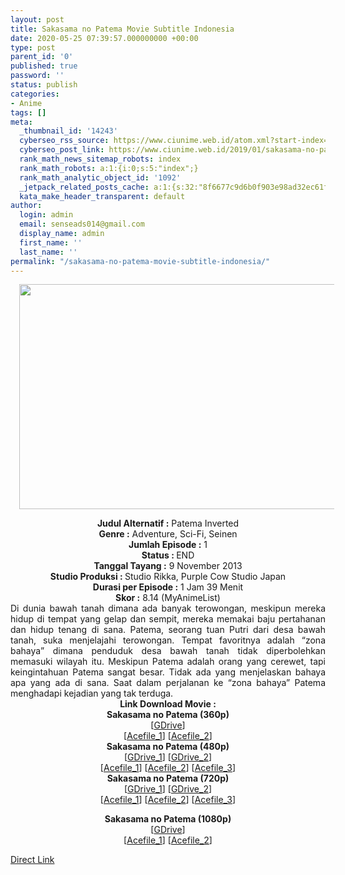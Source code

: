 ```yaml
---
layout: post
title: Sakasama no Patema Movie Subtitle Indonesia
date: 2020-05-25 07:39:57.000000000 +00:00
type: post
parent_id: '0'
published: true
password: ''
status: publish
categories:
- Anime
tags: []
meta:
  _thumbnail_id: '14243'
  cyberseo_rss_source: https://www.ciunime.web.id/atom.xml?start-index=451&max-results=150
  cyberseo_post_link: https://www.ciunime.web.id/2019/01/sakasama-no-patema-movie-subtitle.html
  rank_math_news_sitemap_robots: index
  rank_math_robots: a:1:{i:0;s:5:"index";}
  rank_math_analytic_object_id: '1092'
  _jetpack_related_posts_cache: a:1:{s:32:"8f6677c9d6b0f903e98ad32ec61f8deb";a:2:{s:7:"expires";i:1642672846;s:7:"payload";a:0:{}}}
  kata_make_header_transparent: default
author:
  login: admin
  email: senseads014@gmail.com
  display_name: admin
  first_name: ''
  last_name: ''
permalink: "/sakasama-no-patema-movie-subtitle-indonesia/"
---
```

<div class="separator" style="clear: both; text-align: center;"><a href="https://4.bp.blogspot.com/-lc_DweQypLM/XE_upud3MyI/AAAAAAAAI6E/KvEWOs6Di4c5gn2y6B9qh_mn6JptRtvYwCLcBGAs/s1600/Sakasama%2Bno%2BPatema.jpg" imageanchor="1" style="margin-left: 1em; margin-right: 1em;"><img border="0" data-original-height="720" data-original-width="1280" height="360" src="{{ site.baseurl }}/assets/2020/05/Sakasama%2Bno%2BPatema.jpg" width="640" /></a></div>
<p>
<div style="text-align: center;"><b>Judul</b><b><b> Alternatif</b> :</b> Patema Inverted</div>
<div style="text-align: center;"><b><b>Genre :</b></b>&nbsp;Adventure, Sci-Fi, Seinen</div>
<div style="text-align: center;"><b>Jumlah Episode :</b> 1<br /><b>Status :&nbsp;</b>END<br /><b>Tanggal Tayang :</b> 9 November 2013<br /><b>Studio Produksi : </b>Studio Rikka, Purple Cow Studio Japan<br /><b>Durasi per Episode :</b> 1 Jam 39 Menit</div>
<div style="text-align: center;"><b>Skor :</b> 8.14 (MyAnimeList)</div>
<div style="text-align: center;"></div>
<div style="text-align: justify;">Di dunia bawah tanah dimana ada banyak terowongan, meskipun mereka hidup di tempat yang gelap dan sempit, mereka memakai baju pertahanan dan hidup tenang di sana. Patema, seorang tuan Putri dari desa bawah tanah, suka menjelajahi terowongan. Tempat favoritnya adalah “zona bahaya” dimana penduduk desa bawah tanah tidak diperbolehkan memasuki wilayah itu. Meskipun Patema adalah orang yang cerewet, tapi keingintahuan Patema sangat besar. Tidak ada yang menjelaskan bahaya apa yang ada di sana. Saat dalam perjalanan ke “zona bahaya” Patema menghadapi kejadian yang tak terduga.</div>
<div style="text-align: justify;"></div>
<div style="text-align: justify;"></div>
<div style="text-align: center;"><b>Link Download Movie :</b></div>
<div style="text-align: center;">
<div style="text-align: center;"><b>Sakasama no Patema (360p)</b></div>
</div>
<div style="text-align: center;">[<a href="https://drive.google.com/u/0/uc?id=106BEu6jfCt2Bm-y1ASJaua4F-A5otSMN" target="_blank" rel="noopener">GDrive</a>]<br />[<a href="https://acefile.co/f/10878784/nymous_sakasama_no_patema_the_movie_bd_360p-kusonime-rar" target="_blank" rel="noopener">Acefile_1</a>] [<a href="https://acefile.co/f/16563471/maxnime-sakasamapate-bd-360p-mp4" target="_blank" rel="noopener">Acefile_2</a>]</div>
<div style="text-align: center;"></div>
<div style="text-align: center;"><b>Sakasama no Patema (480p)</b><br />[<a href="https://drive.google.com/u/0/uc?id=14K6o1bv7H31rbkrmU9ERjs9Wfrro0jh6" target="_blank" rel="noopener">GDrive_1</a>] [<a href="https://drive.google.com/uc?export=download&amp;id=1l_sNBwaNVkD0c51GGdA1xxMFEuScp42V" target="_blank" rel="noopener">GDrive_2</a>]<br />[<a href="https://acefile.co/f/10878765/onanymous_sakasama_no_patema_the_movie_bd_480p-kusonime-rar" target="_blank" rel="noopener">Acefile_1</a>] [<a href="https://acefile.co/f/16563473/maxnime-sakasamapate-bd-480p-mkv" target="_blank" rel="noopener">Acefile_2</a>] [<a href="https://acefile.co/f/3365471/drivenime-sksm-n-ptm-bd-480p-rar" target="_blank" rel="noopener">Acefile_3</a>]</div>
<div style="text-align: center;"><b>Sakasama no Patema (720p)</b><br />[<a href="https://drive.google.com/u/0/uc?id=0BxEv7lBk2Lb_TE9oMm84cmdLRUU" target="_blank" rel="noopener">GDrive_1</a>] [<a href="https://drive.google.com/uc?export=download&amp;id=1rahDuyhKVIsM8ayeGX6c_HL5ETaijiU0" target="_blank" rel="noopener">GDrive_2</a>]<br />[<a href="https://acefile.co/f/10878767/onanymous_sakasama_no_patema_the_movie_bd_720p-kusonime-rar" target="_blank" rel="noopener">Acefile_1</a>] [<a href="https://acefile.co/f/16563476/maxnime-sakasamapate-bd-720p-mkv" target="_blank" rel="noopener">Acefile_2</a>] [<a href="https://acefile.co/f/3365470/drivenime-sksm-n-ptm-bd-720p-rar" target="_blank" rel="noopener">Acefile_3</a>]</p>
<p><b>Sakasama no Patema (1080p)</b><br />[<a href="https://drive.google.com/uc?id=1Spqqi35_SNwxmaovRbvrknZx2rwZYZBq" target="_blank" rel="noopener">GDrive</a>]<br />[<a href="https://acefile.co/f/10878786/nymous_sakasama_no_patema_the_movie_bd_1080p-kusonime-rar" target="_blank" rel="noopener">Acefile_1</a>] [<a href="https://acefile.co/f/16563479/maxnime-sakasamapate-bd-1080p-mkv" target="_blank" rel="noopener">Acefile_2</a>]</div>
<link rel="stylesheet" href="https://cdnjs.cloudflare.com/ajax/libs/font-awesome/4.7.0/css/font-awesome.min.css" />
<div class="divbtn"> <a href="https://handymansurrender.com/fihup8buzv?key=94550f7ce39444073321dde3b8782f97" class="btn"><i class="fa fa-download"></i> Direct Link</a> </div>
